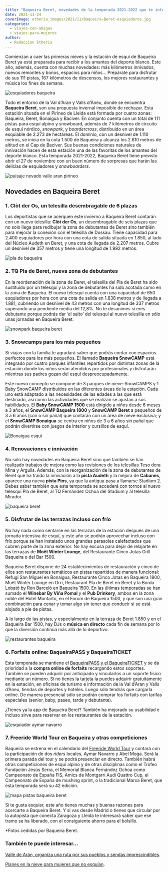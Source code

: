 ```yaml
---
title: "Baqueira Beret, novedades de la temporada 2021-2022 que te interesa conocer"
date: 2021-11-24
coverImage: etheria_images/2021/11/Baqueira-Beret-esquiadores.jpg
categories: 
  - viajes-con-amigas
  - viajes-para-mujeres
author: 
  - Redaccion Etheria
---
```


Comienzan a caer las primeras nieves y la estación de esquí de Baqueira Beret ya está preparada para recibir a los amantes del deporte blanco. Este año, además, cuenta con muchas novedades: más kilómetros innivados, nuevos remontes y bonos, espacios para niños... Prepárate para disfrutar de sus 111 pistas, 167 kilómetros de descensos, los mejores restaurantes y música los fines de semana.

![esquiadores baqueira](etheria_images/2021/11/Baqueira-Beret-esquiadores.jpg "Esquiadores en las pistas de Baqueira Beret.")

Todo el entorno de la Val d'Aran y Valls d'Àneu, donde se encuentra **Baqueira Beret**, 
son una propuesta invernal imposible de rechazar. Esta estación situada en el Pirineo de 
Lleida está formada por cuatro zonas: Baqueira, Beret, Bonaigua y Baciver. En conjunto 
cuenta con un total de 111 pistas para esquí alpino y snowboard, además de 7 kilómetros 
de circuito de esquí nórdico, _snowpark_, y _boardercross_, distribuido en un área 
esquiable de 2.273 de hectáreas. El dominio, con un desnivel de 1.110 metros, se inicia 
en la cota 1.500 de Baqueira y alcanza los 2.610 metros de altitud en el Cap de Baciver. 
Sus buenas condiciones naturales de innivación hacen de esta estación una de las 
favoritas de los amantes del deporte blanco. Esta temporada 2021-2022, Baqueira Beret 
tiene previsto abrir el 27 de noviembre con un buen número de sorpresas que harán las 
delicias de esquiadores y _snowboarders_. 

![paisaje nevado valle aran pirineo](etheria_images/2021/11/paisaje-nevado-Val-Aran.jpg "Paisaje nevado de Val d'Aran.")

## Novedades en Baqueira Beret

### 1\. Clòt der Os, un telesilla desembragable de 6 plazas

Los deportistas que se acerquen este invierno a Baqueira Beret contarán con un nuevo 
telesilla: **Clòt der Os**, un desembragable de seis plazas que no solo llega para 
redibujar la zona de debutantes de Beret sino también para mejorar la conexión con el 
telesilla de Dossau. Tiene capacidad para 2.400 esquiadores por hora con una cota de 
salida situada en 1.850, al lado del Núcleo Audeth en Beret, y una cota de llegada de 
2.207 metros. Cubre un desnivel de 357 metros y tiene una longitud de 1.992 metros. 

![pla de baqueira](etheria_images/2021/11/Pla-Baqueira.jpg "Pla de Baqueira.")

### 2\. TQ Pla de Beret, nueva zona de debutantes

En la reordenación de la zona de Beret, el telesilla del Pla de Beret ha sido sustituido 
por un telesquí y la zona de debutantes ha sido acotada como en la zona de Baqueira. El 
nuevo telesquí cuenta con una capacidad de 650 esquiadores por hora con una cota de 
salida en 1.838 metros y de llegada a 1.881, cubriendo un desnivel de 43 metros con una 
longitud de 337 metros superando una pendiente media del 12,8%. No te desanimes si eres 
debutante porque podrás dar ‘el salto’ del telesquí al nuevo telesilla en sólo unas 
jornadas en Baqueira Beret. 

![snowpark baqueira beret](etheria_images/2021/11/snow-park-baqueira.jpg "Los niños también se divierten en Baqueira Beret.")

### 3\. Snowcamps para los más pequeños

Si viajas con la familia te agradará saber que podrás contar con espacios perfectos para 
los más pequeños. El llamado **Baqueira SnowCAMP** está integrado por cuatro parques 
infantiles repartidos por distintas zonas de la estación donde los niños serán atendidos 
por profesionales y disfrutarán mientras sus padres gozan del esquí despreocupadamente. 

Este nuevo concepto se compone de 3 parques de nieve-SnowCAMPS y 1 Baby SnowCAMP 
distribuidos en las diferentes áreas de la estación. Cada uno está adaptado a las 
necesidades de las edades a las que está destinado, así como las actividades que se 
realizan se ajustan a sus habilidades. El **Baby SnowCAMP 1500** está dirigido a niños 
desde 6 meses a 3 años, el **SnowCAMP Baqueira 1800** y **SnowCAMP Beret** a pequeños de 
3 a 6 años (con o sin pañal) que contarán con un área de nieve exclusiva; y el 
**SnowCAMP Bonaigua** se centra en niños de 3 a 6 años sin pañal que podrán divertirse 
con juegos de interior y cursillos de esquí. 

![Bonaigua esqui](etheria_images/2021/11/Bonaigua-pistas-esqui.jpg "Pistas de Bonaigua.")

### 4\. Renovaciones e innivación

No sólo hay novedades en Baqueira Beret sino que también se han realizado trabajos de 
mejora como las revisiones de los telesillas Teso dera Mina y Argulls. Además, con la 
reorganización de la zona de debutantes de Beret que ha traído la innivación a la 
**pista Audeth** y la mejora de **Cabanes**, aparece una nueva **pista Pins**, ya que la 
antigua pasa a llamarse Stadium 2. Debes saber también que esta temporada se accederá 
con tornos al nuevo telesquí Pla de Beret, al TQ Fernández Ochoa del Stadium y al 
telesilla Mirador. 

![baqueira beret](etheria_images/2021/11/Baqueira-Beret-pie-pistas.jpg "Un descanso antes de continuar por las vertiginosas pistas de Baqueira Beret.")

### 5\. Disfrutar de las terrazas incluso con frío

No hay nada como sentarse en las terrazas de la estación después de una jornada 
intensiva de esquí, y este año se podrán aprovechar incluso con frío porque se han 
instalado unos grandes parasoles calefactados que cubren parte de la zona exterior. No 
hay excusa para dejar de relajarte en las terrazas de **Moët Winter Lounge**, del 
Restaurante Cinco Jotas Grill Baqueira o del Bar 1500. 

Baqueira Beret dispone de 24 establecimientos de restauración y cinco de ellos son 
restaurantes temáticos en pistas repartidos de manera funcional: Refugi San Miguel en 
Bonaigua, Restaurante Cinco Jotas en Baqueira 1800, Moët Winter Lounge en Orri, 
Restaurant Pla de Beret en Beret y la Borda Lobató by Ron Barceló en Baqueira 1500. En 
las últimas temporadas se han sumado el **Winebar By Viña Pomal** y el **Pub Drinkery**, 
ambos en la zona noble del Hotel Montarto, en el Forum de Baqueira 1500, y que son una 
gran combinación para cenar y tomar algo sin tener que conducir si se está alojado a pie 
de pistas. 

A lo largo de las pistas, y especialmente en la terraza de Beret 1.850 y en el Baqueira 
Bar 1500, hay DJs o **música en directo** cada fin de semana por lo que la diversión 
continúa más allá de lo deportivo. 

![restaurantes baqueira](etheria_images/2021/11/restaurantes-baqueira.jpg "Baqueira Beret dispone de 24 establecimientos de restauración.")

### 6\. Forfaits online: BaqueiraPASS y BaqueiraTICKET

Esta temporada se mantiene el [BaqueiraPASS y el 
BaqueiraTICKET](https://fff.baqueira.es/shop/refills/new) y se da prioridad a la 
**compra online de forfaits** recargando estos soportes. También se pueden adquirir por 
anticipado y vincularlos a un soporte físico mediante un número. Si no tienes la tarjeta 
la puedes adquirir gratuitamente en la estación, en oficinas de turismo e información de 
la Val d’Aran y Valls d’Àneu, tiendas de deportes y hoteles. Luego sólo tendrás que 
cargarla online. De manera presencial sólo se podrán comprar los forfaits con tarifas 
especiales (senior, baby, paseo, tarde y debutante). 

¿Tienes ya la app de Baqueira Beret? También ha mejorado su usabilidad e incluso sirve 
para reservar en los restaurantes de la estación. 

![esquiador aymar navarro](etheria_images/2021/11/Esquiador-Freeride-Aymar-Navarro.jpg "Esquiador freeride Aymar Navarro.")

### 7\. Freeride World Tour en Baqueira y otras competiciones

Baqueira se estrena en el calendario del [Freeride World 
Tour](https://www.freerideworldtour.com/) y contará con la participación de dos _riders_ 
locales, Aymar Navarro y Abel Moga. Será la primera parada del tour y se podrá 
presenciar en directo. También habrá otras competiciones de esquí alpino y de otras 
disciplinas como el Trofeo Fundación Jesús Serra, el Memorial Blanca Fernández Ochoa 
como Campeonato de España FIS, Amics de Montgarri Audi Quattro Cup, el Campeonato de 
España de mushing sprint, o la tradicional Marxa Beret, que esta temporada será su 42 
edición. 

![mapa pistas baqueira beret](etheria_images/2021/11/mapa-pistas-baqueira-1.jpg "Mapa de pistas de Baqueira/Beret.")

Si te gusta esquiar, este año tienes muchas y buenas razones para acercarte a Baqueira 
Beret. Y si vas desde Madrid o tienes que circular por la autopista que conecta Zaragoza 
y Lleida te interesará saber que ese tramo se ha liberado, con el consiguiente ahorro 
para el bolsillo. 

\*Fotos cedidas por Baqueira Beret. 

### También te puede interesar...

[Valle de Arán, organiza una ruta por sus pueblos y sendas 
imprescindibles](https://etheriamagazine.com/2020/08/31/pueblos-y-rutas-imprescindibles-en-valle-aran/). 

[Planes en la nieve para mujeres que no 
esquían](https://etheriamagazine.com/2019/01/02/planes-en-la-nieve-para-mujeres-que-no-esquian/).
